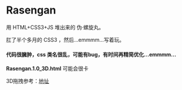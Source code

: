 # Rasengan
用 HTML+CSS3+JS 堆出来的 伪·螺旋丸。

肛了半个多月的 CSS3 ，然后...emmmm...写着玩。

#### 代码很臃肿，css 类名很乱，可能有bug，有时间再精简优化...emmmm... 

**Rasengan.1.0_3D.html** 可能会很卡 

3D拖拽参考：[地址](https://www.bilibili.com/video/av14551991)

